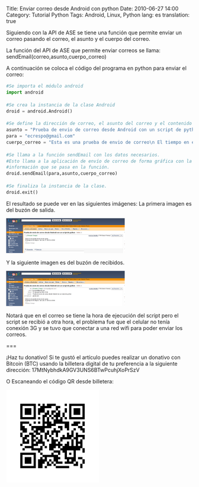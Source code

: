 Title: Enviar correo desde Android con python
Date: 2010-06-27 14:00
Category: Tutorial Python
Tags: Android, Linux, Python
lang: es
translation: true


Siguiendo con la API de ASE se tiene una función que permite enviar un correo pasando el correo, el asunto y el cuerpo del correo.

La función del API de ASE que permite enviar correos se llama:
sendEmail(correo,asunto,cuerpo_correo)

A continuación se coloca el código del programa en python para enviar el correo:



```python
#Se importa el módulo android
import android

#Se crea la instancia de la clase Android
droid = android.Android()

#Se define la dirección de correo, el asunto del correo y el contenido del mismo
asunto = "Prueba de envio de correo desde Android con un script de python"
para = "ecrespo@gmail.com"
cuerpo_correo = "Esta es una prueba de envio de correo\n El tiempo en el reloj es: %s\n ------\n Ernesto Crespo\n" %time.ctime()

#Se llama a la función sendEmail con los datos necesarios.
#Esto llama a la aplicación de envío de correo de forma gráfica con la
#información que se pasa en la función.
droid.sendEmail(para,asunto,cuerpo_correo)

#Se finaliza la instancia de la clase.
droid.exit()
```

El resultado se puede ver en las siguientes imágenes:
La primera imagen es del buzón de salida.

![Email Android Python - Enviados](./images/enviados1.png)

Y la siguiente imagen es del buzón de recibidos.

![Email Android Python - Recibidos ](./images/recibidos1.png)

Notará que en el correo se tiene la hora de ejecución del script pero el script se recibió a otra hora, el problema fue que el celular no tenía conexión 3G y se tuvo que conectar a una red wifi para poder enviar los correos.


===

¡Haz tu donativo!
Si te gustó el artículo puedes realizar un donativo con Bitcoin (BTC)
usando la billetera digital de tu preferencia a la siguiente
dirección: 17MtNybhdkA9GV3UNS6BTwPcuhjXoPrSzV

O Escaneando el código QR desde billetera:

![17MtNybhdkA9GV3UNS6BTwPcuhjXoPrSzV](./images/17MtNybhdkA9GV3UNS6BTwPcuhjXoPrSzV.png)